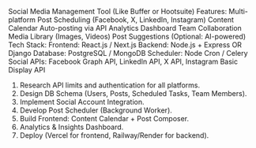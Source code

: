 Social Media Management Tool (Like Buffer or Hootsuite)
Features:
Multi-platform Post Scheduling (Facebook, X, LinkedIn, Instagram)
Content Calendar
Auto-posting via API
Analytics Dashboard
Team Collaboration
Media Library (Images, Videos)
Post Suggestions (Optional: AI-powered)
Tech Stack:
Frontend: React.js / Next.js
Backend: Node.js + Express OR Django
Database: PostgreSQL / MongoDB
Scheduler: Node Cron / Celery
Social APIs: Facebook Graph API, LinkedIn API, X API, Instagram Basic Display API
1. Research API limits and authentication for all platforms.
2. Design DB Schema (Users, Posts, Scheduled Tasks, Team Members).
3. Implement Social Account Integration.
4. Develop Post Scheduler (Background Worker).
5. Build Frontend: Content Calendar + Post Composer.
6. Analytics & Insights Dashboard.
7. Deploy (Vercel for frontend, Railway/Render for backend).



